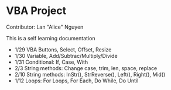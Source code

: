 # VBA Project

Contributor: Lan "Alice" Nguyen

This is a self learning documentation
- 1/29 VBA Buttons, Select, Offset, Resize
- 1/30 Variable, Add/Subtrac/Multiply/Divide
- 1/31 Conditional: If, Case, With
- 2/3 String methods: Change case, trim, len, space, replace
- 2/10 String methods: InStr(), StrReverse(), Left(), Right(), Mid()
- 1/12 Loops: For Loops, For Each, Do While, Do Until